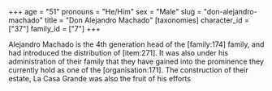 +++
age = "51"
pronouns = "He/Him"
sex = "Male"
slug = "don-alejandro-machado"
title = "Don Alejandro Machado"
[taxonomies]
character_id = ["37"]
family_id = ["7"]
+++

Alejandro Machado is the 4th generation head of the \[family:174\] family, and had introduced the distribution of \[item:271\]. It was also under his administration of their family that they have gained into the prominence they currently hold as one of the \[organisation:171\]. The construction of their estate, La Casa Grande was also the fruit of his efforts
